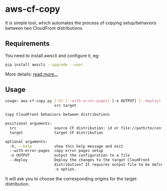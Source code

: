 # aws-cf-copy
It is simple tool, which automates the process of copying setup/behaviors between two CloudFront distributions

## Requirements
You need to install awscli and configure it, eg:
```bash
pip install awscli --upgrade --user
```
More details: [read more...](https://docs.aws.amazon.com/cli/latest/userguide/installing.html)

## Usage
```bash
usage: aws-cf-copy.py [-h] [--with-error-pages] [-o OUTPUT] [--deploy]
                      src target

Copy CloudFront behaviors between distributions

positional arguments:
  src                 source CF distribution: id or file://path/to/config.json
  target              target CF distribution

optional arguments:
  -h, --help          show this help message and exit
  --with-error-pages  copy error pages setup
  -o OUTPUT           output the configuration to a file
  --deploy            Deploy the changes to the target CloudFront
                      distribution? It requires output file to be defined in
                      -o option.
```
It will ask you to choose the corresponding origins for the target distribution. 
